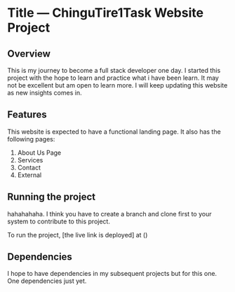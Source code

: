# **Title — ChinguTire1Task Website Project**

## Overview 
This is my journey to become a full stack developer one day. I started this project with the hope to learn and practice what i have been learn. It may not be excellent but am open to learn more. I will keep updating this website as new insights comes in.

## Features 
This website is expected to have a functional landing page.
It also has the following pages:
1. About Us Page
2. Services
3. Contact
4. External

## Running the project 
hahahahaha. I think you have to create a branch and clone first to your system to contribute to this project.

To run the project, [the live link is deployed] at ()



## Dependencies 
I hope to have dependencies in my subsequent projects but for this one. One dependencies just yet.

